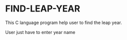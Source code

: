 # FIND-LEAP-YEAR
This C language program help user to find the leap year. 

User just have to enter year name 
